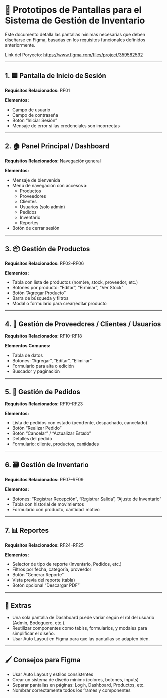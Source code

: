 # 🧩 Prototipos de Pantallas para el Sistema de Gestión de Inventario

Este documento detalla las pantallas mínimas necesarias que deben diseñarse en Figma, basadas en los requisitos funcionales definidos anteriormente.

Link del Poryecto:
  https://www.figma.com/files/project/359582592

---

## 1. 🟦 Pantalla de Inicio de Sesión

**Requisitos Relacionados:** RF01

**Elementos:**
- Campo de usuario
- Campo de contraseña
- Botón “Iniciar Sesión”
- Mensaje de error si las credenciales son incorrectas

---

## 2. 🏠 Panel Principal / Dashboard

**Requisitos Relacionados:** Navegación general

**Elementos:**
- Mensaje de bienvenida
- Menú de navegación con accesos a:
  - Productos
  - Proveedores
  - Clientes
  - Usuarios (solo admin)
  - Pedidos
  - Inventario
  - Reportes
- Botón de cerrar sesión

---

## 3. 📦 Gestión de Productos

**Requisitos Relacionados:** RF02–RF06

**Elementos:**
- Tabla con lista de productos (nombre, stock, proveedor, etc.)
- Botones por producto: “Editar”, “Eliminar”, “Ver Stock”
- Botón “Agregar Producto”
- Barra de búsqueda y filtros
- Modal o formulario para crear/editar producto

---

## 4. 🤝 Gestión de Proveedores / Clientes / Usuarios

**Requisitos Relacionados:** RF10–RF18

**Elementos Comunes:**
- Tabla de datos
- Botones: “Agregar”, “Editar”, “Eliminar”
- Formulario para alta o edición
- Buscador y paginación

---

## 5. 📑 Gestión de Pedidos

**Requisitos Relacionados:** RF19–RF23

**Elementos:**
- Lista de pedidos con estado (pendiente, despachado, cancelado)
- Botón “Realizar Pedido”
- Botón “Cancelar” / “Actualizar Estado”
- Detalles del pedido
- Formulario: cliente, productos, cantidades

---

## 6. 🗃️ Gestión de Inventario

**Requisitos Relacionados:** RF07–RF09

**Elementos:**
- Botones: “Registrar Recepción”, “Registrar Salida”, “Ajuste de Inventario”
- Tabla con historial de movimientos
- Formulario con producto, cantidad, motivo

---

## 7. 📊 Reportes

**Requisitos Relacionados:** RF24–RF25

**Elementos:**
- Selector de tipo de reporte (Inventario, Pedidos, etc.)
- Filtros por fecha, categoría, proveedor
- Botón “Generar Reporte”
- Vista previa del reporte (tabla)
- Botón opcional “Descargar PDF”

---

## 🧠 Extras

- Una sola pantalla de Dashboard puede variar según el rol del usuario (Admin, Bodeguero, etc.).
- Reutilizar componentes como tablas, formularios, y modales para simplificar el diseño.
- Usar Auto Layout en Figma para que las pantallas se adapten bien.

---

## 🖌️ Consejos para Figma

- Usar Auto Layout y estilos consistentes
- Crear un sistema de diseño mínimo (colores, botones, inputs)
- Separar pantallas en páginas: Login, Dashboard, Productos, etc.
- Nombrar correctamente todos los frames y componentes
